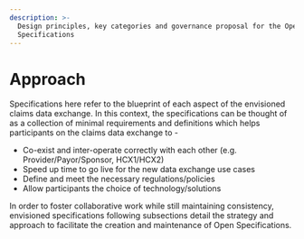 ```yaml
---
description: >-
  Design principles, key categories and governance proposal for the Open
  Specifications
---
```


# Approach

Specifications here refer to the blueprint of each aspect of the envisioned claims data exchange. In this context, the specifications can be thought of as a collection of minimal requirements and definitions which helps participants on the claims data exchange to -

* Co-exist and inter-operate correctly with each other (e.g. Provider/Payor/Sponsor, HCX1/HCX2)
* Speed up time to go live for the new data exchange use cases
* Define and meet the necessary regulations/policies
* Allow participants the choice of technology/solutions

In order to foster collaborative work while still maintaining consistency, envisioned specifications following subsections detail the strategy and approach to facilitate the creation and maintenance of Open Specifications.
